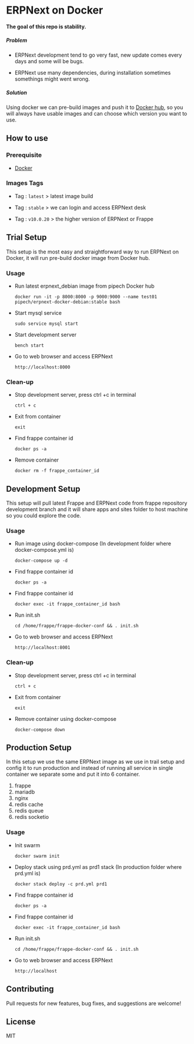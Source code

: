 #  ERPNext on Docker

**The goal of this repo is stability.**

##### Problem

* ERPNext development tend to go very fast, new update comes every days 
and some will be bugs.

* ERPNext use many dependencies, during installation sometimes somethings might went wrong.

##### Solution

Using docker we can pre-build images and push it to [Docker hub](https://hub.docker.com/r/pipech/erpnext-docker-debian/),
so you will always have usable images and can choose which version you want to use.

## How to use

### Prerequisite

* [Docker](https://docs.docker.com/get-started/#conclusion-of-part-one)

### Images Tags

* Tag : `latest` > latest image build

* Tag : `stable` > we can login and access ERPNext desk

* Tag : `v10.0.20` > the higher version of ERPNext or Frappe

## Trial  Setup

This setup is the most easy and straightforward way to run ERPNext on Docker, 
it will run pre-build docker image from Docker hub. 

### Usage

* Run latest erpnext_debian image from pipech Docker hub

    `docker run -it -p 8000:8000 -p 9000:9000 --name test01 pipech/erpnext-docker-debian:stable bash`

* Start mysql service
    
    `sudo service mysql start`
    
* Start development server

    `bench start`
    
* Go to web browser and access ERPNext

    `http://localhost:8000`
    
### Clean-up

* Stop development server, press ctrl +c in terminal

    `ctrl + c`
    
* Exit from container

    `exit`
    
* Find frappe container id

    `docker ps -a`
    
* Remove container

    `docker rm -f frappe_container_id`
    
## Development Setup

This setup will pull latest Frappe and ERPNext code 
from frappe repository development branch and it will share apps 
and sites folder to host machine so you could explore the code.
    
### Usage

* Run image using docker-compose (In development folder where docker-compose.yml is)

    `docker-compose up -d`
    
* Find frappe container id

    `docker ps -a`

* Find frappe container id

    `docker exec -it frappe_container_id bash`
    
* Run init.sh

    `cd /home/frappe/frappe-docker-conf && . init.sh`

* Go to web browser and access ERPNext

    `http://localhost:8001`

### Clean-up

* Stop development server, press ctrl +c in terminal

    `ctrl + c`
    
* Exit from container

    `exit`
    
* Remove container using docker-compose

    `docker-compose down`
    
## Production Setup

In this setup we use the same ERPNext image as we use in trail setup 
and config it to run production
and instead of running all service in single container we separate some and put it into 6 container.

1. frappe
2. mariadb
3. nginx
4. redis cache
5. redis queue
6. redis socketio

### Usage

* Init swarm

    `docker swarm init`

* Deploy stack using prd.yml as prd1 stack (In production folder where prd.yml is)

    `docker stack deploy -c prd.yml prd1`

* Find frappe container id

    `docker ps -a`

* Find frappe container id

    `docker exec -it frappe_container_id bash`
    
* Run init.sh

    `cd /home/frappe/frappe-docker-conf && . init.sh`

* Go to web browser and access ERPNext

    `http://localhost`

## Contributing
Pull requests for new features, bug fixes, and suggestions are welcome!

## License
MIT
